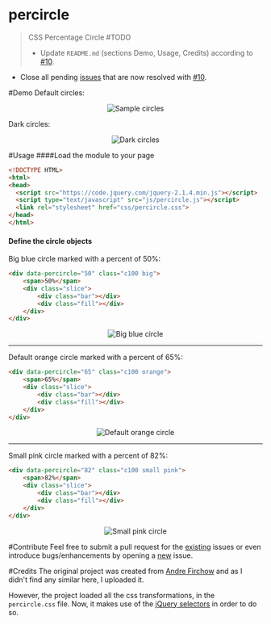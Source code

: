 # percircle
> CSS Percentage Circle
#TODO
>* Update <code>README.md</code> (sections Demo, Usage, Credits) according to <a href="https://github.com/toubou91/percircle/pull/10" target="_blank">#10</a>.
* Close all pending <a href="https://github.com/toubou91/percircle/issues" target="_blank">issues</a> that are now resolved with <a href="https://github.com/toubou91/percircle/pull/10" target="_blank">#10</a>.

#Demo
Default circles:
<p align="center">
  <img  src="_img/sample_light.gif" alt="Sample circles" />
</p>

Dark circles:
<p align="center">
  <img  src="_img/sample_dark.gif" alt="Dark circles" />
</p>

#Usage
####Load the module to your page
```html
<!DOCTYPE HTML>
<html>
<head>
  <script src="https://code.jquery.com/jquery-2.1.4.min.js"></script>
  <script type="text/javascript" src="js/percircle.js"></script>
  <link rel="stylesheet" href="css/percircle.css">
</head>
</html>
```

#### Define the circle objects
Big blue circle marked with a percent of 50%:
```html
<div data-percircle="50" class="c100 big">
    <span>50%</span>
    <div class="slice">
        <div class="bar"></div>
        <div class="fill"></div>
    </div>
</div>
```
<p align="center">
  <img  src="_img/big_blue_50.gif" alt="Big blue circle" />
</p>
<hr>

Default orange circle marked with a percent of 65%:
```html
<div data-percircle="65" class="c100 orange">
    <span>65%</span>
    <div class="slice">
        <div class="bar"></div>
        <div class="fill"></div>
    </div>
</div>
```
<p align="center">
  <img  src="_img/default_orange_65.gif" alt="Default orange circle" />
</p>
<hr>

Small pink circle marked with a percent of 82%:
```html
<div data-percircle="82" class="c100 small pink">
    <span>82%</span>
    <div class="slice">
        <div class="bar"></div>
        <div class="fill"></div>
    </div>
</div>
```

<p align="center">
  <img  src="_img/small_pink_82.gif" alt="Small pink circle" />
</p>

#Contribute
Feel free to submit a pull request for the <a href="https://github.com/toubou91/percircle/issues" target="_blank">existing</a> issues or even introduce bugs/enhancements by opening a <a href="https://github.com/toubou91/percircle/issues/new" target="_blank">new</a> issue.

#Credits
The original project was created from <a href="http://circle.firchow.net/" target="_blank">Andre Firchow</a> and as I didn't find any similar here, I uploaded it.

However, the project loaded all the css transformations, in the <code>percircle.css</code> file. Now, it makes use of the <a href="https://api.jquery.com/category/selectors/" target="_blank">jQuery selectors</a> in order to do so.
